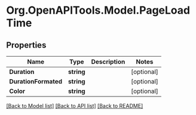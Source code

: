 
# Org.OpenAPITools.Model.PageLoadTime

## Properties

Name | Type | Description | Notes
------------ | ------------- | ------------- | -------------
**Duration** | **string** |  | [optional] 
**DurationFormated** | **string** |  | [optional] 
**Color** | **string** |  | [optional] 

[[Back to Model list]](../README.md#documentation-for-models)
[[Back to API list]](../README.md#documentation-for-api-endpoints)
[[Back to README]](../README.md)

